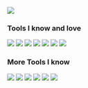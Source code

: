 <p align="left">
  <img src ="https://github-readme-stats.vercel.app/api?username=Moelf&show_icons=true&count_private=true&theme=gruvbox&hide_border=true&hide=issues">


### Tools I know and love

[![](https://img.shields.io/badge/ArchLinux-informational?style=for-the-badge&logo=arch-linux&logoColor=white&color=cc241d)](https://archlinux.org)
[![](https://img.shields.io/badge/Jujutsu-informational?style=for-the-badge&logo=Git&logoColor=white&color=cc241d)](https://github.com/Moelf)
[![](https://img.shields.io/badge/Julia-informational?style=for-the-badge&logo=julia&logoColor=white&color=cc241d)](https://julialang.org/)
![](https://img.shields.io/badge/Typst-informational?style=for-the-badge&logo=Typst&logoColor=white&color=cc241d)
[![](https://img.shields.io/badge/NeoVim-informational?style=for-the-badge&logo=NeoVim&logoColor=white&color=cc241d)](https://github.com/Moelf/dotFiles/tree/main/homedir/.config/nvim)
![](https://img.shields.io/badge/Blender-informational?style=for-the-badge&logo=Blender&logoColor=white&color=cc241d)
![](https://img.shields.io/badge/Inkscape-informational?style=for-the-badge&logo=Inkscape&logoColor=white&color=cc241d)


### More Tools I know
![](https://img.shields.io/badge/Cuda-informational?style=for-the-badge&logo=Nvidia&logoColor=white&color=cc241d)
![](https://img.shields.io/badge/Tailscale-informational?style=for-the-badge&logo=Tailscale&logoColor=white&color=cc241d)
![](https://img.shields.io/badge/Nginx-informational?style=for-the-badge&logo=Nginx&logoColor=white&color=cc241d)
![](https://img.shields.io/badge/Docker-informational?style=for-the-badge&logo=Docker&logoColor=white&color=cc241d)
[![](https://img.shields.io/badge/Git-informational?style=for-the-badge&logo=Git&logoColor=white&color=cc241d)](https://github.com/Moelf)
![](https://img.shields.io/badge/Python-informational?style=for-the-badge&logo=python&logoColor=white&color=cc241d)

